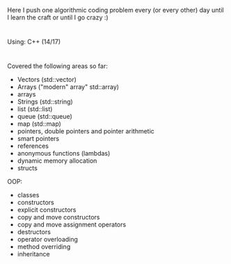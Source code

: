 Here I push one algorithmic coding problem every (or every other) day until I learn the craft or until I go crazy :)
#
Using: C++ (14/17)
#
Covered the following areas so far:
- Vectors (std::vector)
- Arrays ("modern" array" std::array)
- arrays
- Strings (std::string)
- list (std::list)
- queue (std::queue)
- map (std::map)
- pointers, double pointers and pointer arithmetic
- smart pointers
- references
- anonymous functions (lambdas)
- dynamic memory allocation
- structs

OOP:
- classes
- constructors
- explicit constructors
- copy and move constructors
- copy and move assignment operators
- destructors
- operator overloading
- method overriding
- inheritance
